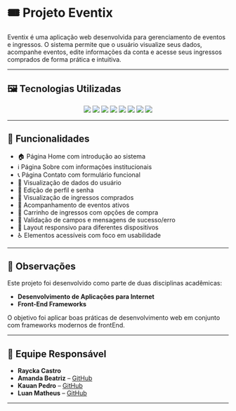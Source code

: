 # 🎟️ Projeto Eventix

Eventix é uma aplicação web desenvolvida para gerenciamento de eventos e ingressos. O sistema permite que o usuário visualize seus dados, acompanhe eventos, edite informações da conta e acesse seus ingressos comprados de forma prática e intuitiva.

---------------------------------------------------------------------------------

## 🖼️ Tecnologias Utilizadas

<p align="center">
  <img src="https://img.shields.io/badge/HTML5-E34F26?style=for-the-badge&logo=html5&logoColor=white" />
  <img src="https://img.shields.io/badge/CSS3-1572B6?style=for-the-badge&logo=css3&logoColor=white" />
  <img src="https://img.shields.io/badge/JavaScript-F7DF1E?style=for-the-badge&logo=javascript&logoColor=black" />
  <img src="https://img.shields.io/badge/React-20232A?style=for-the-badge&logo=react&logoColor=61DAFB" />
  <img src="https://img.shields.io/badge/Node.js-339933?style=for-the-badge&logo=nodedotjs&logoColor=white" /> 
  <img src="!https://img.shields.io/badge/Editor-VSCode-007ACC?style=for-the-badge&logo=visualstudiocode&logoColor=white)" />
  <img src="https://img.shields.io/badge/Google%20Fonts-4285F4?style=for-the-badge&logo=googlefonts&logoColor=white" />
  <img src="https://img.shields.io/badge/Vite-646CFF?style=for-the-badge&logo=vite&logoColor=white" />
</p>

---------------------------------------------------------------------------------

## 📌 Funcionalidades

- 🏠 Página Home com introdução ao sistema  
- ℹ️ Página Sobre com informações institucionais  
- 📞 Página Contato com formulário funcional  
- 👤 Visualização de dados do usuário  
- 📝 Edição de perfil e senha  
- 🎫 Visualização de ingressos comprados  
- 📅 Acompanhamento de eventos ativos  
- 🛒 Carrinho de ingressos com opções de compra  
- 🔐 Validação de campos e mensagens de sucesso/erro  
- 📱 Layout responsivo para diferentes dispositivos  
- ♿ Elementos acessíveis com foco em usabilidade  

---------------------------------------------------------------------------------

## 📌 Observações

Este projeto foi desenvolvido como parte de duas disciplinas acadêmicas:

- **Desenvolvimento de Aplicações para Internet**
- **Front-End Frameworks**

O objetivo foi aplicar boas práticas de desenvolvimento web em conjunto com frameworks modernos de frontEnd.

---------------------------------------------------------------------------------

## 👥 Equipe Responsável

- **Raycka Castro**
- **Amanda Beatriz** – [GitHub](https://github.com/Mandxs24)
- **Kauan Pedro** – [GitHub](https://github.com/KauanpedroOliveira)
- **Luan Matheus** – [GitHub](https://github.com/LuanXda)

---------------------------------------------------------------------------------
